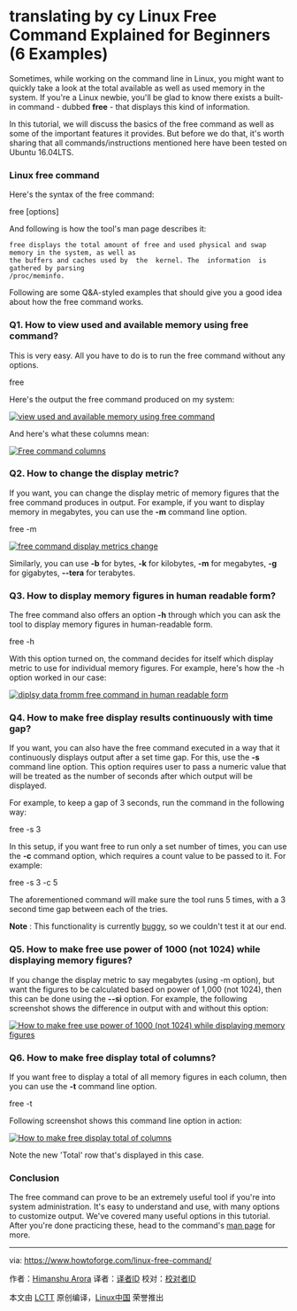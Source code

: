 translating by cy
Linux Free Command Explained for Beginners (6 Examples)
======

Sometimes, while working on the command line in Linux, you might want to quickly take a look at the total available as well as used memory in the system. If you're a Linux newbie, you'll be glad to know there exists a built-in command - dubbed **free** \- that displays this kind of information.

In this tutorial, we will discuss the basics of the free command as well as some of the important features it provides. But before we do that, it's worth sharing that all commands/instructions mentioned here have been tested on Ubuntu 16.04LTS.

### Linux free command

Here's the syntax of the free command:

free [options]

And following is how the tool's man page describes it:
```
free displays the total amount of free and used physical and swap memory in the system, as well as
the buffers and caches used by  the  kernel. The  information  is  gathered by parsing
/proc/meminfo.
```

Following are some Q&A-styled examples that should give you a good idea about how the free command works.

### Q1. How to view used and available memory using free command?

This is very easy. All you have to do is to run the free command without any options.

free

Here's the output the free command produced on my system:

[![view used and available memory using free command][1]][2]

And here's what these columns mean:

[![Free command columns][3]][4]

### Q2. How to change the display metric?

If you want, you can change the display metric of memory figures that the free command produces in output. For example, if you want to display memory in megabytes, you can use the **-m** command line option.

free -m

[![free command display metrics change][5]][6]

Similarly, you can use **-b** for bytes, **-k** for kilobytes, **-m** for megabytes, **-g** for gigabytes, **\--tera** for terabytes.

### Q3. How to display memory figures in human readable form?

The free command also offers an option **-h** through which you can ask the tool to display memory figures in human-readable form.

free -h

With this option turned on, the command decides for itself which display metric to use for individual memory figures. For example, here's how the -h option worked in our case:

[![diplsy data fromm free command in human readable form][7]][8]

### Q4. How to make free display results continuously with time gap?

If you want, you can also have the free command executed in a way that it continuously displays output after a set time gap. For this, use the **-s** command line option. This option requires user to pass a numeric value that will be treated as the number of seconds after which output will be displayed.

For example, to keep a gap of 3 seconds, run the command in the following way:

free -s 3

In this setup, if you want free to run only a set number of times, you can use the **-c** command option, which requires a count value to be passed to it. For example:

free -s 3 -c 5

The aforementioned command will make sure the tool runs 5 times, with a 3 second time gap between each of the tries.

**Note** : This functionality is currently [buggy][9], so we couldn't test it at our end.

### Q5. How to make free use power of 1000 (not 1024) while displaying memory figures?

If you change the display metric to say megabytes (using -m option), but want the figures to be calculated based on power of 1,000 (not 1024), then this can be done using the **\--si** option. For example, the following screenshot shows the difference in output with and without this option:

[![How to make free use power of 1000 \(not 1024\) while displaying memory figures][10]][11]

### Q6. How to make free display total of columns?

If you want free to display a total of all memory figures in each column, then you can use the **-t** command line option.

free -t

Following screenshot shows this command line option in action:

[![How to make free display total of columns][12]][13]

Note the new 'Total' row that's displayed in this case.

### Conclusion

The free command can prove to be an extremely useful tool if you're into system administration. It's easy to understand and use, with many options to customize output. We've covered many useful options in this tutorial. After you're done practicing these, head to the command's [man page][14] for more.


--------------------------------------------------------------------------------

via: https://www.howtoforge.com/linux-free-command/

作者：[Himanshu Arora][a]
译者：[译者ID](https://github.com/译者ID)
校对：[校对者ID](https://github.com/校对者ID)

本文由 [LCTT](https://github.com/LCTT/TranslateProject) 原创编译，[Linux中国](https://linux.cn/) 荣誉推出

[a]:https://www.howtoforge.com
[1]:https://www.howtoforge.com/images/linux_free_command/free-command-output.png
[2]:https://www.howtoforge.com/images/linux_free_command/big/free-command-output.png
[3]:https://www.howtoforge.com/images/linux_free_command/free-output-columns.png
[4]:https://www.howtoforge.com/images/linux_free_command/big/free-output-columns.png
[5]:https://www.howtoforge.com/images/linux_free_command/free-m-option.png
[6]:https://www.howtoforge.com/images/linux_free_command/big/free-m-option.png
[7]:https://www.howtoforge.com/images/linux_free_command/free-h.png
[8]:https://www.howtoforge.com/images/linux_free_command/big/free-h.png
[9]:https://bugs.launchpad.net/ubuntu/+source/procps/+bug/1551731
[10]:https://www.howtoforge.com/images/linux_free_command/free-si-option.png
[11]:https://www.howtoforge.com/images/linux_free_command/big/free-si-option.png
[12]:https://www.howtoforge.com/images/linux_free_command/free-t-option.png
[13]:https://www.howtoforge.com/images/linux_free_command/big/free-t-option.png
[14]:https://linux.die.net/man/1/free

